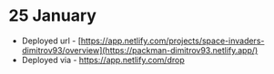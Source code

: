 # 25 January

* Deployed url  - [https://app.netlify.com/projects/space-invaders-dimitrov93/overview](https://packman-dimitrov93.netlify.app/)
* Deployed via - https://app.netlify.com/drop
